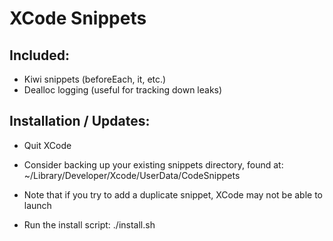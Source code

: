 XCode Snippets
=================

## Included:

* Kiwi snippets (beforeEach, it, etc.)
* Dealloc logging (useful for tracking down leaks)

## Installation / Updates:

- Quit XCode
- Consider backing up your existing snippets directory, found at:
    ~/Library/Developer/Xcode/UserData/CodeSnippets

- Note that if you try to add a duplicate snippet, XCode may not be able to launch

- Run the install script:
    ./install.sh
